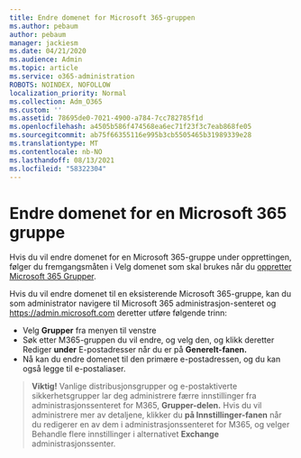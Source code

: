 ```yaml
---
title: Endre domenet for Microsoft 365-gruppen
ms.author: pebaum
author: pebaum
manager: jackiesm
ms.date: 04/21/2020
ms.audience: Admin
ms.topic: article
ms.service: o365-administration
ROBOTS: NOINDEX, NOFOLLOW
localization_priority: Normal
ms.collection: Adm_O365
ms.custom: ''
ms.assetid: 78695de0-7021-4900-a784-7cc782785f1d
ms.openlocfilehash: a4505b586f474568ea6ec71f23f3c7eab868fe05
ms.sourcegitcommit: ab75f66355116e995b3cb5505465b31989339e28
ms.translationtype: MT
ms.contentlocale: nb-NO
ms.lasthandoff: 08/13/2021
ms.locfileid: "58322304"
---
```

# <a name="change-the-domain-for-a-microsoft-365-group"></a>Endre domenet for en Microsoft 365 gruppe

Hvis du vil endre domenet for en Microsoft 365-gruppe under opprettingen, følger du fremgangsmåten i Velg domenet som skal brukes når du [oppretter Microsoft 365 Grupper](https://docs.microsoft.com/microsoft-365/admin/create-groups/choose-domain-to-create-groups).

Hvis du vil endre domenet til en eksisterende Microsoft 365-gruppe, kan du som administrator navigere til Microsoft 365 administrasjon-senteret og https://admin.microsoft.com deretter utføre følgende trinn:

- Velg **Grupper** fra menyen til venstre
- Søk etter M365-gruppen du vil endre, og velg  den, og klikk deretter Rediger **under** E-postadresser når du er på **Generelt-fanen.**
- Nå kan du endre domenet til den primære e-postadressen, og du kan også legge til e-postaliaser.

> **Viktig!** Vanlige distribusjonsgrupper og e-postaktiverte sikkerhetsgrupper lar deg administrere færre innstillinger fra administrasjonssenteret for M365, **Grupper-delen.** Hvis du vil administrere mer av detaljene, klikker du **på Innstillinger-fanen** når du redigerer en av dem i administrasjonssenteret for M365, og velger Behandle flere innstillinger i alternativet **Exchange** administrasjonssenter.